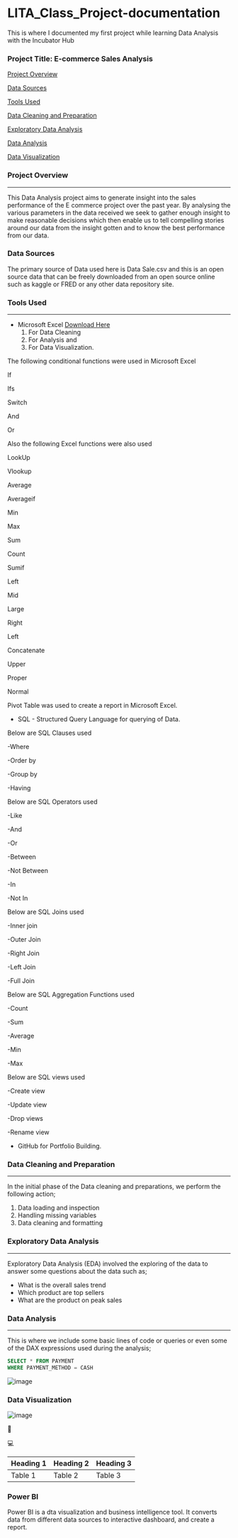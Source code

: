 

# LITA_Class_Project-documentation
This is where I documented my first project while learning Data Analysis with the Incubator Hub
### Project Title: E-commerce Sales Analysis

[Project Overview](#project-overview)

[Data Sources](#data-sources)

[Tools Used](#tools-used)

[Data Cleaning and Preparation](#data-cleaning-and-preparation)

[Exploratory Data Analysis](#exploratory-data-analysis)

[Data Analysis](#data-analysis)

[Data Visualization](#data-visualization)


### Project Overview
---
This Data Analysis project aims to generate insight into the sales performance of 
the E commerce project over the past year. By analysing the various parameters in 
the data received we seek to gather enough insight to make reasonable decisions 
which then enable us to tell compelling stories around our data from the insight 
gotten and to know the best performance from our data.

### Data Sources
The primary source of Data used here is Data Sale.csv and this is an open source data that can be freely downloaded from an open source online such as kaggle or FRED or any other data repository site.

### Tools Used
---
- Microsoft Excel [Download Here](https://www.microsoft.com)
   1. For Data Cleaning
   2. For Analysis and
   3. For Data Visualization.

 The following conditional functions were used in Microsoft Excel

If

Ifs

Switch

And

Or



Also the following Excel functions were also used

LookUp

Vlookup

Average

Averageif

Min 

Max

Sum

Count

Sumif

Left 

Mid

Large

Right

Left

Concatenate

Upper 

Proper

Normal


Pivot Table was used to create a report in Microsoft Excel.

      
- SQL - Structured Query Language for querying of Data.
  
Below are SQL Clauses used

-Where

-Order by

-Group by

-Having


Below are SQL Operators used

-Like

-And

-Or

-Between

-Not Between

-In

-Not In



Below are SQL Joins used

-Inner join

-Outer Join

-Right Join

-Left Join

-Full Join



Below are SQL Aggregation Functions used

-Count

-Sum

-Average

-Min

-Max



Below are SQL views used

-Create view

-Update view

-Drop views

-Rename view


  
- GitHub for Portfolio Building.

  

### Data Cleaning and Preparation
---
In the initial phase of the Data cleaning and preparations, we perform the following action;
1. Data loading and inspection
2. Handling missing variables
3. Data cleaning and formatting

### Exploratory Data Analysis
---
Exploratory Data Analysis (EDA) involved the exploring of the data to answer some questions about the data such as;
- What is the overall sales trend
- Which product are top sellers
- What are the product on peak sales

### Data Analysis
---
This is where we include some basic lines of code or queries or even some of the DAX expressions used during the analysis;

```SQL
SELECT * FROM PAYMENT
WHERE PAYMENT_METHOD = CASH
```
![image](https://github.com/user-attachments/assets/b6212839-ed18-4bba-98d3-46ea9bd0a83b)






### Data Visualization
![image](https://github.com/user-attachments/assets/cfedbcb1-a424-4286-9111-2e0ca213e605)


🥇



💻

|Heading 1|Heading 2|Heading 3|
|---------|---------|---------|
|Table 1|Table 2|Table 3|

### Power BI
Power BI is a dta visualization and business intelligence tool. It converts data from different data sources to interactive dashboard, and create a report.





